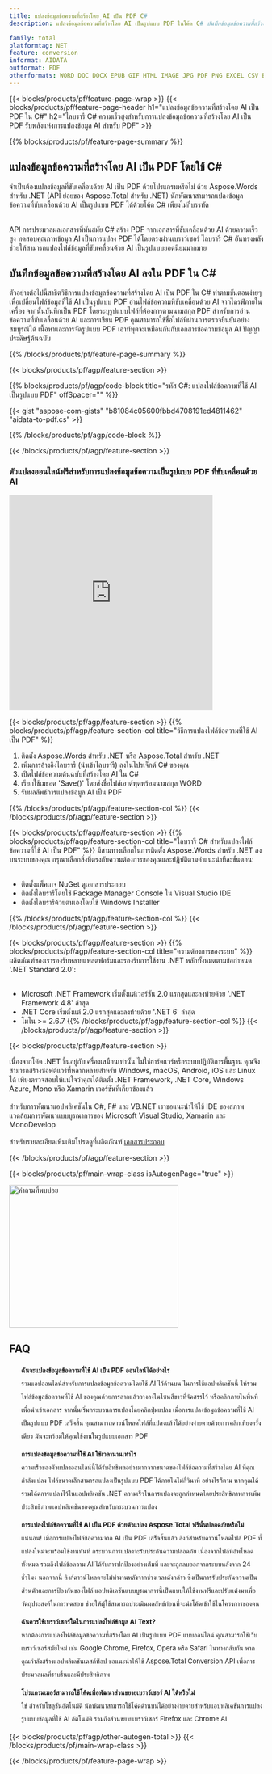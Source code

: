 ```yaml
---
title: แปลงข้อมูลข้อความที่สร้างโดย AI เป็น PDF C#
description: แปลงข้อมูลข้อความที่สร้างโดย AI เป็นรูปแบบ PDF ในโค้ด C# บันทึกข้อมูลข้อความที่สร้างโดย AI เป็น PDF โดยใช้ C#

family: total
platformtag: NET
feature: conversion
informat: AIDATA
outformat: PDF
otherformats: WORD DOC DOCX EPUB GIF HTML IMAGE JPG PDF PNG EXCEL CSV BMP EMF MD MHTML ODS SVG TIFF TSV XLS XLSB XLSM XLSX XLT XLTM XLTX POWERPOINT ODP POT POTM POTX PPS PPSM PPSX PPT PPTM PPTX
---
```

{{< blocks/products/pf/feature-page-wrap >}}
{{< blocks/products/pf/feature-page-header h1="แปลงข้อมูลข้อความที่สร้างโดย AI เป็น PDF ใน C#" h2="ไลบรารี C# ความเร็วสูงสำหรับการแปลงข้อมูลข้อความที่สร้างโดย AI เป็น PDF รับพลังแห่งการแปลงข้อมูล AI สำหรับ PDF" >}}

{{% blocks/products/pf/feature-page-summary %}}


<h2>แปลงข้อมูลข้อความที่สร้างโดย AI เป็น PDF โดยใช้ C#</h2>

จำเป็นต้องแปลงข้อมูลที่ขับเคลื่อนด้วย AI เป็น PDF ด้วยโปรแกรมหรือไม่ ด้วย Aspose.Words สำหรับ .NET (API ย่อยของ Aspose.Total สำหรับ .NET) นักพัฒนาสามารถแปลงข้อมูลข้อความที่ขับเคลื่อนด้วย AI เป็นรูปแบบ PDF ได้ด้วยโค้ด C# เพียงไม่กี่บรรทัด<br /><br />

API การประมวลผลเอกสารที่ทันสมัย C# สร้าง PDF จากเอกสารที่ขับเคลื่อนด้วย AI ด้วยความเร็วสูง ทดสอบคุณภาพข้อมูล AI เป็นการแปลง PDF ได้โดยตรงผ่านเบราว์เซอร์ ไลบรารี C# อันทรงพลังช่วยให้สามารถแปลงไฟล์ข้อมูลที่ขับเคลื่อนด้วย AI เป็นรูปแบบยอดนิยมมากมาย

<h2>บันทึกข้อมูลข้อความที่สร้างโดย AI ลงใน PDF ใน C#</h2>

ตัวอย่างต่อไปนี้สาธิตวิธีการแปลงข้อมูลข้อความที่สร้างโดย AI เป็น PDF ใน C# ทำตามขั้นตอนง่ายๆ เพื่อเปลี่ยนไฟล์ข้อมูลที่ใช้ AI เป็นรูปแบบ PDF อ่านไฟล์ข้อความที่ขับเคลื่อนด้วย AI จากไดรฟ์ภายในเครื่อง จากนั้นบันทึกเป็น PDF โดยระบุรูปแบบไฟล์ที่ต้องการตามนามสกุล PDF สำหรับการอ่านข้อความที่ขับเคลื่อนด้วย AI และการเขียน PDF คุณสามารถใช้ชื่อไฟล์ที่ผ่านการตรวจยืนยันอย่างสมบูรณ์ได้ เนื้อหาและการจัดรูปแบบ PDF เอาท์พุตจะเหมือนกันกับเอกสารข้อความข้อมูล AI ปัญญาประดิษฐ์ต้นฉบับ

{{% /blocks/products/pf/feature-page-summary %}}

{{< blocks/products/pf/agp/feature-section >}}

{{% blocks/products/pf/agp/code-block title="รหัส C#: แปลงไฟล์ข้อความที่ใช้ AI เป็นรูปแบบ PDF" offSpacer="" %}}

{{< gist "aspose-com-gists" "b81084c05600fbbd4708191ed4811462" "aidata-to-pdf.cs" >}}

{{% /blocks/products/pf/agp/code-block %}}

{{< /blocks/products/pf/agp/feature-section >}}

<div class="container-fluid agp-content bg-white aboutfile box-1 vh100 section nopbtm">
<div class=container>
<div class=row>
<div class="demobox tc col-md-12 padding-0">

<h3>ตัวแปลงออนไลน์ฟรีสำหรับการแปลงข้อมูลข้อความเป็นรูปแบบ PDF ที่ขับเคลื่อนด้วย AI</h3>

<iframe style="border: none; height: 426px;" scrolling="no" src="https://total-conversion-app-65z5r2lp.qa.k8s.dynabic.com/?to=pdf&from=txt" id="child-iframe" width="80%"></iframe>

</div></div>
</div></div>

{{< blocks/products/pf/agp/feature-section >}}
{{% blocks/products/pf/agp/feature-section-col title="วิธีการแปลงไฟล์ข้อความที่ใช้ AI เป็น PDF" %}}

1. ติดตั้ง Aspose.Words สำหรับ .NET หรือ Aspose.Total สำหรับ .NET
1. เพิ่มการอ้างอิงไลบรารี (นำเข้าไลบรารี) ลงในโปรเจ็กต์ C# ของคุณ
1. เปิดไฟล์ข้อความต้นฉบับที่สร้างโดย AI ใน C#
1. เรียกใช้เมธอด 'Save()' โดยส่งชื่อไฟล์เอาต์พุตพร้อมนามสกุล WORD
1. รับผลลัพธ์การแปลงข้อมูล AI เป็น PDF

{{% /blocks/products/pf/agp/feature-section-col %}}
{{< /blocks/products/pf/agp/feature-section >}}

{{< blocks/products/pf/agp/feature-section >}}
{{% blocks/products/pf/agp/feature-section-col title="ไลบรารี C# สำหรับแปลงไฟล์ข้อความที่ใช้ AI เป็น PDF" %}}
มีสามทางเลือกในการติดตั้ง Aspose.Words สำหรับ .NET ลงบนระบบของคุณ กรุณาเลือกสิ่งที่ตรงกับความต้องการของคุณและปฏิบัติตามคำแนะนำทีละขั้นตอน:<br /><br />

- ติดตั้งแพ็คเกจ NuGet ดูเอกสารประกอบ
- ติดตั้งไลบรารีโดยใช้ Package Manager Console ใน Visual Studio IDE
- ติดตั้งไลบรารีด้วยตนเองโดยใช้ Windows Installer

{{% /blocks/products/pf/agp/feature-section-col %}}
{{< /blocks/products/pf/agp/feature-section >}}

{{< blocks/products/pf/agp/feature-section >}}
{{% blocks/products/pf/agp/feature-section-col title="ความต้องการของระบบ" %}}
ผลิตภัณฑ์ของเรารองรับหลายแพลตฟอร์มและรองรับการใช้งาน .NET หลักทั้งหมดตามข้อกำหนด '.NET Standard 2.0':<br /><br />

- Microsoft .NET Framework เริ่มตั้งแต่เวอร์ชัน 2.0 แรกสุดและลงท้ายด้วย '.NET Framework 4.8' ล่าสุด
- .NET Core เริ่มตั้งแต่ 2.0 แรกสุดและลงท้ายด้วย '.NET 6' ล่าสุด
- โมโน >= 2.6.7
{{% /blocks/products/pf/agp/feature-section-col %}}
{{< /blocks/products/pf/agp/feature-section >}}

{{< blocks/products/pf/agp/feature-section >}}

เนื่องจากโค้ด .NET ขึ้นอยู่กับเครื่องเสมือนเท่านั้น ไม่ใช่ฮาร์ดแวร์หรือระบบปฏิบัติการพื้นฐาน คุณจึงสามารถสร้างซอฟต์แวร์ที่หลากหลายสำหรับ Windows, macOS, Android, iOS และ Linux ได้ เพียงตรวจสอบให้แน่ใจว่าคุณได้ติดตั้ง .NET Framework, .NET Core, Windows Azure, Mono หรือ Xamarin เวอร์ชันที่เกี่ยวข้องแล้ว<br /><br />
สำหรับการพัฒนาแอปพลิเคชันใน C#, F# และ VB.NET เราขอแนะนำให้ใช้ IDE ของสภาพแวดล้อมการพัฒนาแบบบูรณาการของ Microsoft Visual Studio, Xamarin และ MonoDevelop
<br /><br />
สำหรับรายละเอียดเพิ่มเติมโปรดดูที่ผลิตภัณฑ์ [เอกสารประกอบ](https://docs.aspose.com/total/net/)

{{< /blocks/products/pf/agp/feature-section >}}


{{< blocks/products/pf/main-wrap-class isAutogenPage="true" >}}

<style>.howtolist li{margin-right: 0!important;line-height: 26px;position: relative;margin-bottom: 10px;font-size: 13px;list-style-type: none;}</style>
<div class="col-md-12 tl bg-gray-dark howtolist section">
  <a class="anchor" name="faqpage"></a>
  <div class="container tl dflex" itemscope="" itemtype="https://schema.org/FAQPage">
      <div class="col-md-4 howtosectiongfx">
          <img class="social-panel-hide-on-mobile" src="https://www.groupdocs.cloud/templates/brand/images/groupdocs/conversion/groupdocs_conversion-brand.png" alt="คำถามที่พบบ่อย" width="335" height="283">
      </div>
      <div class="howtosection col-md-8">
          <div>
              <h2>FAQ</h2>
              <ul>
                  <li itemscope="" itemprop="mainEntity" itemtype="https://schema.org/Question">
                      <div>
                          <span itemprop="name"><b>ฉันจะแปลงข้อมูลข้อความที่ใช้ AI เป็น PDF ออนไลน์ได้อย่างไร</b></span>
                      </div>
                      <div itemscope="" itemprop="acceptedAnswer" itemtype="https://schema.org/Answer">
                          <span itemprop="text">รวมแอปออนไลน์สำหรับการแปลงข้อมูลข้อความโดยใช้ AI ไว้ด้านบน ในการใช้แอปพลิเคชันนี้ ให้รวมไฟล์ข้อมูลข้อความที่ใช้ AI ของคุณด้วยการลากแล้ววางลงในโซนสีขาวที่จัดสรรไว้ หรือคลิกภายในพื้นที่เพื่อนำเข้าเอกสาร จากนั้นเริ่มกระบวนการแปลงโดยคลิกปุ่มแปลง เมื่อการแปลงข้อมูลข้อความที่ใช้ AI เป็นรูปแบบ PDF เสร็จสิ้น คุณสามารถดาวน์โหลดไฟล์ที่แปลงแล้วได้อย่างง่ายดายด้วยการคลิกเพียงครั้งเดียว มันจะพร้อมให้คุณใช้งานในรูปแบบเอกสาร PDF</span>
                      </div>
                  </li>
                  <li itemscope="" itemprop="mainEntity" itemtype="https://schema.org/Question">
                      <div>
                          <span itemprop="name"><b>การแปลงข้อมูลข้อความที่ใช้ AI ใช้เวลานานเท่าไร</b></span>
                      </div>
                      <div itemscope="" itemprop="acceptedAnswer" itemtype="https://schema.org/Answer">
                          <span itemprop="text">ความเร็วของตัวแปลงออนไลน์นี้ได้รับอิทธิพลอย่างมากจากขนาดของไฟล์ข้อความที่สร้างโดย AI ที่คุณกำลังแปลง ไฟล์ขนาดเล็กสามารถแปลงเป็นรูปแบบ PDF ได้ภายในไม่กี่วินาที อย่างไรก็ตาม หากคุณได้รวมโค้ดการแปลงไว้ในแอปพลิเคชัน .NET ความเร็วในการแปลงจะถูกกำหนดโดยประสิทธิภาพการเพิ่มประสิทธิภาพแอปพลิเคชันของคุณสำหรับกระบวนการแปลง</span>
                      </div>
                  </li>
                  <li itemscope="" itemprop="mainEntity" itemtype="https://schema.org/Question">
                      <div>
                          <span itemprop="name"><b>การแปลงไฟล์ข้อความที่ใช้ AI เป็น PDF ด้วยตัวแปลง Aspose.Total ฟรีนั้นปลอดภัยหรือไม่</b></span>
                      </div>
                      <div itemscope="" itemprop="acceptedAnswer" itemtype="https://schema.org/Answer">
                          <span itemprop="text">แน่นอน! เมื่อการแปลงไฟล์ข้อความจาก AI เป็น PDF เสร็จสิ้นแล้ว ลิงก์สำหรับดาวน์โหลดไฟล์ PDF ที่แปลงใหม่จะพร้อมใช้งานทันที กระบวนการแปลงจะรับประกันความปลอดภัย เนื่องจากไฟล์ที่อัพโหลดทั้งหมด รวมถึงไฟล์ข้อความ AI ได้รับการปกป้องอย่างเต็มที่ และจะถูกลบออกจากระบบหลังจาก 24 ชั่วโมง นอกจากนี้ ลิงก์ดาวน์โหลดจะไม่ทำงานหลังจากช่วงเวลาดังกล่าว ซึ่งเป็นการรับประกันความเป็นส่วนตัวและการป้องกันของไฟล์ แอปพลิเคชันแบบบูรณาการนี้เป็นแบบให้ใช้งานฟรีและปรับแต่งมาเพื่อวัตถุประสงค์ในการทดสอบ ช่วยให้ผู้ใช้สามารถประเมินผลลัพธ์ก่อนที่จะนำโค้ดเข้าใช้ในโครงการของตน</span>
                      </div>
                  </li>                 
                  <li itemscope="" itemprop="mainEntity" itemtype="https://schema.org/Question">
                      <div>
                          <span itemprop="name"><b>ฉันควรใช้เบราว์เซอร์ใดในการแปลงไฟล์ข้อมูล AI Text?</b></span>
                      </div>
                      <div itemscope="" itemprop="acceptedAnswer" itemtype="https://schema.org/Answer">
                          <span itemprop="text">หากต้องการแปลงไฟล์ข้อมูลข้อความที่สร้างโดย AI เป็นรูปแบบ PDF แบบออนไลน์ คุณสามารถใช้เว็บเบราว์เซอร์สมัยใหม่ เช่น Google Chrome, Firefox, Opera หรือ Safari ในทางกลับกัน หากคุณกำลังสร้างแอปพลิเคชันเดสก์ท็อป ขอแนะนำให้ใช้ Aspose.Total Conversion API เพื่อการประมวลผลที่ราบรื่นและมีประสิทธิภาพ</span>
                      </div>
                  </li>
		 <li itemscope="" itemprop="mainEntity" itemtype="https://schema.org/Question">
                      <div>
                          <span itemprop="name"><b>โปรแกรมเมอร์สามารถใช้โค้ดเพื่อพัฒนาส่วนขยายเบราว์เซอร์ AI ได้หรือไม่</b></span>
                      </div>
                      <div itemscope="" itemprop="acceptedAnswer" itemtype="https://schema.org/Answer">
                          <span itemprop="text">ใช่ สำหรับโซลูชันอัตโนมัติ นักพัฒนาสามารถใช้โค้ดด้านบนได้อย่างง่ายดายสำหรับแอปพลิเคชันการแปลงรูปแบบข้อมูลที่ใช้ AI อัตโนมัติ รวมถึงส่วนขยายเบราว์เซอร์ Firefox และ Chrome AI</span>
                      </div>
                  </li>
              </ul>
          </div>
      </div>
  </div>

{{< blocks/products/pf/agp/other-autogen-total >}}
{{< /blocks/products/pf/main-wrap-class >}}

{{< /blocks/products/pf/feature-page-wrap >}}